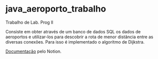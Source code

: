 # java_aeroporto_trabalho
Trabalho de Lab. Prog II

Consiste em obter através de um banco de dados SQL os dados de aeroportos e utilizar-los para descobrir a rota de menor distância entre as diversas conexões.
Para isso é implementado o algoritmo de Dijkstra.

[Documentação](https://sprout-chill-904.notion.site/APRESENTA-O-AVALIA-ES-05-SET-JAVA-4846774a2b224da5ac2e40ae03292079) pelo Notion.
